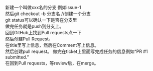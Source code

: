 新建一个叫做xxx名的分支 例如issue-1      
然后git checkout -b 分支名 //创建一个分支        
git status可以确认一下是否在分支里      
做完任务就是push到分支上。    
回到GitHub上找到Pull requests点一下    
然后创建Pull Request。    
在title里写上信息，然后在Comment写上信息。    
然后创建pull request。
做完在ticket上里面写完成任务的信息例如“PR #1 submitted.”    
在回到Pull requests，等review后，在merge。
